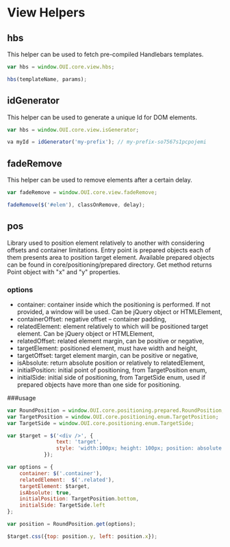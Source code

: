 # View Helpers


## hbs
This helper can be used to fetch pre-compiled Handlebars templates.

```JavaScript
var hbs = window.OUI.core.view.hbs;

hbs(templateName, params);
```

## idGenerator
This helper can be used to generate a unique Id for DOM elements.

```JavaScript
var hbs = window.OUI.core.view.isGenerator;

va myId = idGenerator('my-prefix'); // my-prefix-so7567s1pcpojemi
```

## fadeRemove
This helper can be used to remove elements after a certain delay.

```JavaScript
var fadeRemove = window.OUI.core.view.fadeRemove;

fadeRemove($('#elem'), classOnRemove, delay);
```

## pos
Library used to position element relatively to another with considering offsets and container limitations. 
Entry point is prepared objects each of them presents area to position target element. 
Available prepared objects can be found in core/positioning/prepared directory. 
Get method returns Point object with "x" and "y" properties.

### options
* container: container inside which the positioning is performed. If not provided, a window will be used. Can be jQuery object or HTMLElement,
* containerOffset: negative offset &ndash; container padding,
* relatedElement: element relatively to which will be positioned target element. Can be jQuery object or HTMLElement,
* relatedOffset: related element margin, can be positive or negative,
* targetElement: positioned element, must have width and height,
* targetOffset: target element margin, can be positive or negative,
* isAbsolute: return absolute position or relatively to relatedElement,
* initialPosition: initial point of positioning, from TargetPosition enum,
* initialSide: initial side of positioning, from TargetSide enum, used if prepared objects have more than one side for positioning.

###usage
```Javascript
var RoundPosition = window.OUI.core.positioning.prepared.RoundPosition;
var TargetPosition = window.OUI.core.positioning.enum.TargetPosition;
var TargetSide = window.OUI.core.positioning.enum.TargetSide;

var $target = $('<div />', {
				text: 'target',
				style: 'width:100px; height: 100px; position: absolute'
			});

var options = {
    container: $('.container'),
    relatedElement:  $('.related'),
    targetElement: $target,
    isAbsolute: true,
    initialPosition: TargetPosition.bottom,
    initialSide: TargetSide.left
};

var position = RoundPosition.get(options);

$target.css({top: position.y, left: position.x});
```